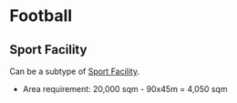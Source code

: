 # Football

## Sport Facility
Can be a subtype of [Sport Facility]().

* Area requirement: 20,000 sqm - 90x45m = 4,050 sqm